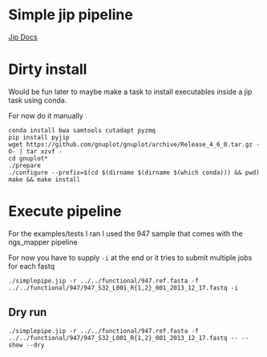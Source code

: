 # Simple jip pipeline

[Jip Docs](http://pyjip.readthedocs.org/en/latest)

# Dirty install

Would be fun later to maybe make a task to install executables inside a jip task
using conda.

For now do it manually
```
conda install bwa samtools cutadapt pyzmq
pip install pyjip
wget https://github.com/gnuplot/gnuplot/archive/Release_4_6_0.tar.gz -O- | tar xzvf -
cd gnuplot*
./prepare
./configure --prefix=$(cd $(dirname $(dirname $(which conda))) && pwd)
make && make install
```

# Execute pipeline

For the examples/tests I ran I used the 947 sample that comes with the ngs_mapper pipeline

For now you have to supply `-i` at the end or it tries to submit multiple jobs for each fastq

```
./simplepipe.jip -r ../../functional/947.ref.fasta -f ../../functional/947/947_S32_L001_R{1,2}_001_2013_12_17.fastq -i
```

## Dry run

```
./simplepipe.jip -r ../../functional/947.ref.fasta -f ../../functional/947/947_S32_L001_R{1,2}_001_2013_12_17.fastq -- --show --dry
```
